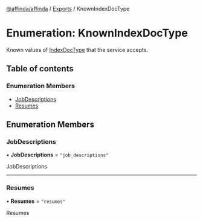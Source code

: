 [@affinda/affinda](../README.md) / [Exports](../modules.md) / KnownIndexDocType

# Enumeration: KnownIndexDocType

Known values of [IndexDocType](../modules.md#indexdoctype) that the service accepts.

## Table of contents

### Enumeration Members

- [JobDescriptions](KnownIndexDocType.md#jobdescriptions)
- [Resumes](KnownIndexDocType.md#resumes)

## Enumeration Members

### JobDescriptions

• **JobDescriptions** = ``"job_descriptions"``

JobDescriptions

___

### Resumes

• **Resumes** = ``"resumes"``

Resumes
